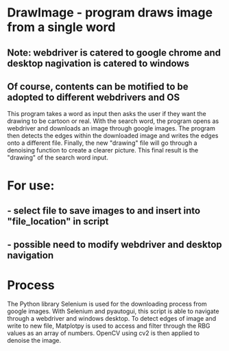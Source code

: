 # DrawImage  - program draws image from a single word
## Note: webdriver is catered to google chrome and desktop nagivation is catered to windows
## Of course, contents can be motified to be adopted to different webdrivers and OS
This program takes a word as input then asks the user if they want the drawing to be cartoon or real. With the search word, the program opens as webdriver and downloads an image through google images. The program then detects the edges within the downloaded image and writes the edges onto a different file. Finally, the new "drawing" file will go through a denoising function to create a clearer picture. This final result is the "drawing" of the search word input.

# For use: 
## - select file to save images to and insert into "file_location" in script
## - possible need to modify webdriver and desktop navigation

# Process
The Python library Selenium is used for the downloading process from google images. With Selenium and pyautogui, this script is able to navigate through a webdriver and windows desktop.  To detect edges of image and write to new file, Matplotpy is used to access and filter through the RBG values as an array of numbers. OpenCV using cv2 is then applied to denoise the image.
